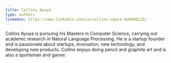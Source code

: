 ```yaml
---
title: Collins Ayuya
type: authors
linkedin: https://www.linkedin.com/in/collins-agesa-4a0968125/
---
```

Collins Ayuya is pursuing his Masters in Computer Science, carrying out academic research in Natural Language Processing. He is a startup founder and is passionate about startups, innovation, new technology, and developing new products. Collins enjoys doing pencil and graphite art and is also a sportsman and gamer.
